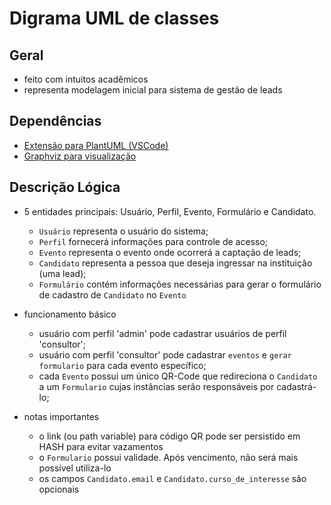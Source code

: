 # Digrama UML de classes

## Geral

* feito com intuitos acadêmicos
* representa modelagem inicial para sistema de gestão de leads

## Dependências

* <a href="https://marketplace.visualstudio.com/items?itemName=jebbs.plantuml">Extensão para PlantUML (VSCode)</a>
* <a href="https://graphviz.org/download/">Graphviz para visualização</a>

## Descrição Lógica

* 5 entidades principais: Usuário, Perfil, Evento, Formulário e Candidato.

  * `Usuário` representa o usuário do sistema;
  * `Perfil` fornecerá informações para controle de acesso;
  * `Evento` representa o evento onde ocorrerá a captação de leads;
  * `Candidato` representa a pessoa que deseja ingressar na instituição (uma lead);
  * `Formulário` contém informações necessárias para gerar o formulário de cadastro de `Candidato` no `Evento`

* funcionamento básico

  * usuário com perfil 'admin' pode cadastrar usuários de perfil 'consultor';
  * usuário com perfil 'consultor' pode cadastrar `eventos` e `gerar formulario` para cada evento específico;
  * cada `Evento` possui um único QR-Code que redireciona o `Candidato` a um `Formulario` cujas instâncias serão responsáveis por cadastrá-lo;

* notas importantes

  * o link (ou path variable) para código QR pode ser persistido em HASH para evitar vazamentos
  * o `Formulario` possui validade. Após vencimento, não será mais possível utiliza-lo
  * os campos `Candidato.email` e `Candidato.curso_de_interesse` são opcionais